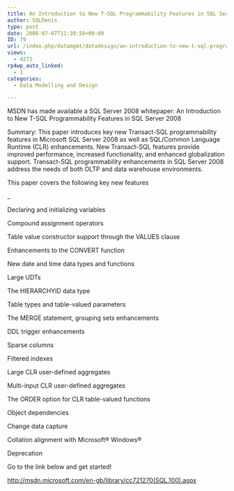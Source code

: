 ```yaml
---
title: An Introduction to New T-SQL Programmability Features in SQL Server 2008
author: SQLDenis
type: post
date: 2008-07-07T11:39:58+00:00
ID: 79
url: /index.php/datamgmt/datadesign/an-introduction-to-new-t-sql-programmabi-2008/
views:
  - 4273
rp4wp_auto_linked:
  - 1
categories:
  - Data Modelling and Design

---
```

MSDN has made available a SQL Server 2008 whitepaper: An Introduction to New T-SQL Programmability Features in SQL Server 2008

Summary: This paper introduces key new Transact-SQL programmability features in Microsoft SQL Server 2008 as well as SQL/Common Language Runtime (CLR) enhancements. New Transact-SQL features provide improved performance, increased functionality, and enhanced globalization support. Transact-SQL programmability enhancements in SQL Server 2008 address the needs of both OLTP and data warehouse environments.

This paper covers the following key new features
  
_
  
Declaring and initializing variables</p> 

Compound assignment operators

Table value constructor support through the VALUES clause

Enhancements to the CONVERT function

New date and time data types and functions

Large UDTs

The HIERARCHYID data type

Table types and table-valued parameters

The MERGE statement, grouping sets enhancements

DDL trigger enhancements

Sparse columns

Filtered indexes

Large CLR user-defined aggregates

Multi-input CLR user-defined aggregates

The ORDER option for CLR table-valued functions

Object dependencies

Change data capture

Collation alignment with Microsoft® Windows®

Deprecation
  
</em>

Go to the link below and get started!
  
http://msdn.microsoft.com/en-gb/library/cc721270(SQL.100).aspx
